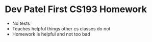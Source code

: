 
# Dev Patel First CS193 Homework 

- No tests
- Teaches helpful things other cs classes do not
- Homework is helpful and not too bad 


